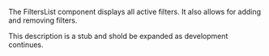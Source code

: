 The FiltersList component displays all active filters. It also allows for adding and removing filters.

This description is a stub and shold be expanded as development continues.
